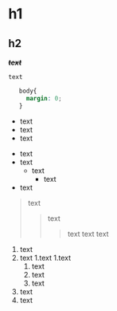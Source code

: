 h1
===
## h2

~~***text***~~

`text`

```css
   body{
     margin: 0;
   }
```

- text
- text
- text 

* text
* text
  - text
     * text
* text

>text
>>text
>>>text
>>text
>text

1. text
2. text
  1.text
    1.text
      1. text
      2. text
    2. text
  2. text
3. text

